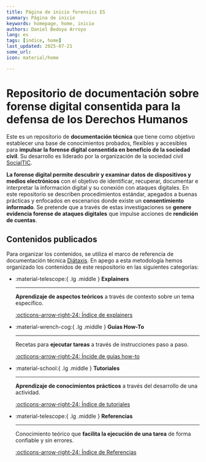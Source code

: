 ```yaml
---
title: Página de inicio forensics ES
summary: Página de inicio 
keywords: homepage, home, inicio
authors: Daniel Bedoya Arroyo
lang: es
tags: [indice, home]
last_updated: 2025-07-21
some_url:
icon: material/home

---
```



# Repositorio de documentación sobre forense digital consentida para la defensa de los Derechos Humanos


Este es un repositorio de **documentación técnica** que tiene como objetivo establecer una base de conocimientos probados, flexibles y accesibles para **impulsar la forense digital consentida en beneficio de la sociedad civil**. Su desarrollo es liderado por la organización de la sociedad civil [SocialTIC](https://socialtic.org). 

**La forense digital permite descubrir y examinar datos de dispositivos y medios electrónicos** con el objetivo de identificar, recuperar, documentar e interpretar la información digital y su conexión con ataques digitales. En este repositorio se describen procedimientos estándar, apegados a buenas prácticas y enfocados en escenarios donde existe un **consentimiento informado**. Se pretende que a través de estas investigaciones se **genere evidencia forense de ataques digitales** que impulse acciones de **rendición de cuentas**.

## Contenidos publicados

Para organizar los contenidos, se utiliza el marco de referencia de documentación técnica [Diátaxis](https://diataxis.fr/). En apego a esta metodología hemos organizado los contenidos de este respositorio en las siguientes categorías: 

<div class="grid cards" markdown>

-   :material-telescope:{ .lg .middle } __Explainers__

    ---

    __Aprendizaje de aspectos teóricos__ a través de contexto sobre un tema específico. 

    [:octicons-arrow-right-24: Índice de explainers](../explainers/)

-   :material-wrench-cog:{ .lg .middle } __Guías How-To__

    ---

    Recetas para **ejecutar tareas** a través de instrucciones paso a paso.

    [:octicons-arrow-right-24: Íncide de guías how-to](../how-tos/)

-   :material-school:{ .lg .middle } __Tutoriales__

    ---

    **Aprendizaje de conocimientos prácticos** a través del desarrollo de una actividad. 

    [:octicons-arrow-right-24: Índice de tutoriales](../tutoriales/)

-   :material-telescope:{ .lg .middle } __Referencias__

    ---

    Conocimiento teórico que **facilita la ejecución de una tarea** de forma confiable y sin errores. 

    [:octicons-arrow-right-24: Índice de Referencias](../references/)

</div>
